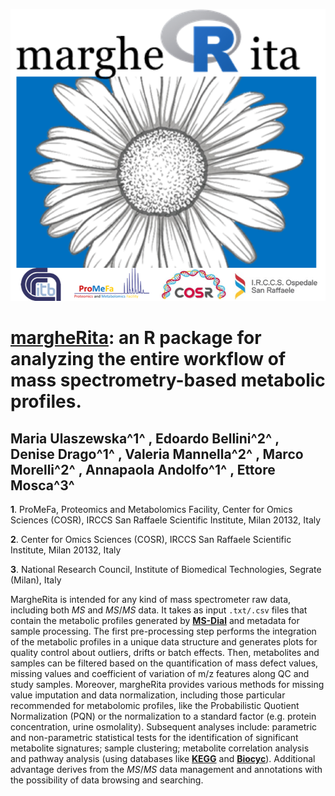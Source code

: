 ![](vignettes/images/logo.png)

# **[margheRita](https://github.com/emosca-cnr/margheRita)**: an R package for analyzing the entire workflow of mass spectrometry-based metabolic profiles.

## Maria Ulaszewska^**1**^ , Edoardo Bellini^**2**^ , Denise Drago^**1**^ , Valeria Mannella^**2**^ , Marco Morelli^**2**^ , Annapaola Andolfo^**1**^ , Ettore Mosca^**3**^

**1**. ProMeFa, Proteomics and Metabolomics Facility, Center for Omics Sciences (COSR), IRCCS San Raffaele Scientific Institute, Milan 20132, Italy

**2**. Center for Omics Sciences (COSR), IRCCS San Raffaele Scientific Institute, Milan 20132, Italy

**3**. National Research Council, Institute of Biomedical Technologies, Segrate (Milan), Italy

  
MargheRita is intended for any kind of mass spectrometer raw data, including both $MS$ and $MS/MS$ data. It takes as input `.txt/.csv` files that contain the metabolic profiles generated by **[MS-Dial](http://prime.psc.riken.jp/compms/msdial/main.html)** and metadata for sample processing. The first pre-processing step performs the integration of the metabolic profiles in a unique data structure and generates plots for quality control about outliers, drifts or batch effects. Then, metabolites and samples can be filtered based on the quantification of mass defect values, missing values and coefficient of variation of m/z features along QC and study samples. Moreover, margheRita provides various methods for missing value imputation and data normalization, including those particular recommended for metabolomic profiles, like the Probabilistic Quotient Normalization (PQN) or the normalization to a standard factor (e.g. protein concentration, urine osmolality). Subsequent analyses include: parametric and non-parametric statistical tests for the identification of significant metabolite signatures; sample clustering; metabolite correlation analysis and pathway analysis (using databases like **[KEGG](https://www.genome.jp/kegg/)** and **[Biocyc](https://biocyc.org)**). Additional advantage derives from the $MS/MS$ data management and annotations with the possibility of data browsing and searching.
